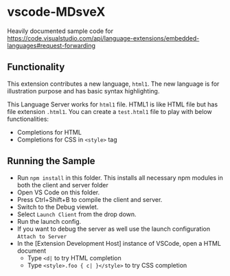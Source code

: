 # vscode-MDsveX

Heavily documented sample code for https://code.visualstudio.com/api/language-extensions/embedded-languages#request-forwarding

## Functionality

This extension contributes a new language, `html1`. The new language is for illustration purpose and has basic syntax highlighting.

This Language Server works for `html1` file. HTML1 is like HTML file but has file extension `.html1`. You can create a `test.html1` file to play with below functionalities:

- Completions for HTML
- Completions for CSS in `<style>` tag

## Running the Sample

- Run `npm install` in this folder. This installs all necessary npm modules in both the client and server folder
- Open VS Code on this folder.
- Press Ctrl+Shift+B to compile the client and server.
- Switch to the Debug viewlet.
- Select `Launch Client` from the drop down.
- Run the launch config.
- If you want to debug the server as well use the launch configuration `Attach to Server`
- In the [Extension Development Host] instance of VSCode, open a HTML document
  - Type `<d|` to try HTML completion
  - Type `<style>.foo { c| }</style>` to try CSS completion
